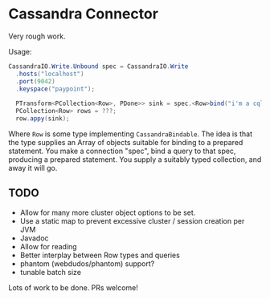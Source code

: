 Cassandra Connector
===================

Very rough work.

Usage:

```java
CassandraIO.Write.Unbound spec = CassandraIO.Write
  .hosts("localhost")
  .port(9042)
  .keyspace("paypoint");
   
  PTransform<PCollection<Row>, PDone>> sink = spec.<Row>bind("i'm a cql query");
  PCollection<Row> rows = ???;
  row.appy(sink);
```

Where `Row` is some type implementing `CassandraBindable`. The idea is that the type supplies an Array of objects suitable for binding to a prepared statement. You make a connection "spec", bind a query to that spec, producing a prepared statement. You supply a suitably typed collection, and away it will go.

## TODO

- Allow for many more cluster object options to be set.
- Use a static map to prevent excessive cluster / session creation per JVM
- Javadoc
- Allow for reading
- Better interplay between Row types and queries
- phantom (webdudos/phantom) support?
- tunable batch size

Lots of work to be done. PRs welcome!

